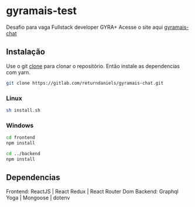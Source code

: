 # gyramais-test
Desafio para vaga Fullstack developer GYRA+
Acesse o site aqui [gyramais-chat](https://gyramais-chat.netlify.app/)
## Instalação
Use o git [clone](https://git-scm.com/docs/git-clone) para clonar o repositório. Então instale as dependencias com yarn.
```bash
git clone https://gitlab.com/returndaniels/gyramais-chat.git
```

### Linux
```bash
sh install.sh
```

### Windows
```bash
cd frontend
npm install

cd ../backend
npm install

```

## Dependencias
Frontend: ReactJS | React Redux | React Router Dom
Backend: Graphql Yoga | Mongoose | dotenv
